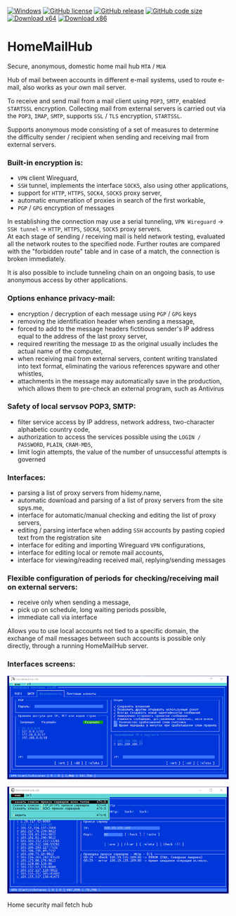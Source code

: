
[![Windows](https://svgshare.com/i/ZhY.svg)](https://svgshare.com/i/ZhY.svg)
[![GitHub license](https://img.shields.io/github/license/ClaudiaCoord/SecurityHomeMailHub.svg)](https://github.com/ClaudiaCoord/SecurityHomeMailHub/blob/master/LICENSE)
[![GitHub release](https://img.shields.io/github/release/ClaudiaCoord/SecurityHomeMailHub.svg)](https://github.com/ClaudiaCoord/SecurityHomeMailHub/releases/)
[![GitHub code size](https://img.shields.io/github/languages/code-size/ClaudiaCoord/SecurityHomeMailHub)](https://github.com/ClaudiaCoord/SecurityHomeMailHub)
[![Download x64](https://img.shields.io/badge/Download-x64-brightgreen.svg?style=flat-square)](https://github.com/ClaudiaCoord/SecurityHomeMailHub/releases/download/1.0.8174/SecurityHomeMailHub-x64-1.0.8174.msi)
[![Download x86](https://img.shields.io/badge/Download-x86-brightgreen.svg?style=flat-square)](https://github.com/ClaudiaCoord/SecurityHomeMailHub/releases/download/1.0.8174/SecurityHomeMailHub-x86-1.0.8174.msi)

# HomeMailHub
Secure, anonymous, domestic home mail hub `MTA` / `MUA`

 Hub of mail between accounts in different e-mail systems,
 used to route e-mail, also works as your own mail server.

 To receive and send mail from a mail client using `POP3`, `SMTP`, enabled `STARTSSL` encryption.
 Collecting mail from external servers is carried out via the `POP3`, `IMAP`, `SMTP`, supports `SSL` / `TLS` encryption, `STARTSSL`.

 Supports anonymous mode consisting of a set of measures to determine the difficulty sender / recipient when sending and receiving mail from external servers.
 
### Built-in encryption is:
 - `VPN` client Wireguard,
 - `SSH` tunnel, implements the interface `SOCK5`, also using other applications,
 - support for `HTTP`, `HTTPS`, `SOCK4`, `SOCK5` proxy server,
 - automatic enumeration of proxies in search of the first workable,
 - `PGP` / `GPG` encryption of messages

 In establishing the connection may use a serial tunneling, `VPN Wireguard` -> `SSH tunnel` -> `HTTP`, `HTTPS`, `SOCK4`, `SOCK5` proxy servers.  
 At each stage of sending / receiving mail is held network testing, evaluated all the network routes to the specified node.
 Further routes are compared with the "forbidden route" table and in case of a match, the connection is broken immediately.

 It is also possible to include tunneling chain on an ongoing basis, to use anonymous access by other applications.

### Options enhance privacy-mail:
 - encryption / decryption of each message using `PGP` / `GPG` keys
 - removing the identification header when sending a message,
 - forced to add to the message headers fictitious sender's IP address equal to the address of the last proxy server,
 - required rewriting the message `ID` as the original usually includes the actual name of the computer,
 - when receiving mail from external servers, content writing translated into text format, eliminating the various references spyware and other whistles,
 - attachments in the message may automatically save in the production, which allows them to pre-check an external program, such as Antivirus

### Safety of local servsov POP3, SMTP:
 - filter service access by IP address, network address, two-character alphabetic country code,
 - authorization to access the services possible using the `LOGIN / PASSWORD`, `PLAIN`, `CRAM-MD5`,
 - limit login attempts, the value of the number of unsuccessful attempts is governed

### Interfaces:

 - parsing a list of proxy servers from hidemy.name,
 - automatic download and parsing of a list of proxy servers from the site spys.me,
 - interface for automatic/manual checking and editing the list of proxy servers,
 - editing / parsing interface when adding `SSH` accounts by pasting copied text from the registration site
 - interface for editing and importing Wireguard `VPN` configurations,
 - interface for editing local or remote mail accounts,
 - interface for viewing/reading received mail, replying/sending messages

### Flexible configuration of periods for checking/receiving mail on external servers:
 - receive only when sending a message,
 - pick up on schedule, long waiting periods possible,
 - immediate call via interface


Allows you to use local accounts not tied to a specific domain, the exchange of mail messages between such accounts is possible only directly, through a running HomeMailHub server.

### Interfaces screens:

![Home security mail fetch hub 1](docs/img/ss7.png)  

![Home security mail fetch hub 2](docs/img/ss3.png)  

Home security mail fetch hub
